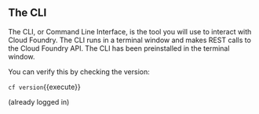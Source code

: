 ## The CLI

The CLI, or Command Line Interface, is the tool you will use to interact with Cloud Foundry. The CLI runs in a terminal window and makes REST calls to the Cloud Foundry API. The CLI has been preinstalled in the terminal window. 

You can verify this by checking the version:

`cf version`{{execute}}




(already logged in)